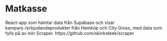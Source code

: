 <h1>Matkasse</h1>
React-app som hämtar data från Supabase och visar kampanj-/erbjudandeprodukter från Hemköp och City Gross, med data som fylls på av min Scraper. https://github.com/skinksteek/scraper
